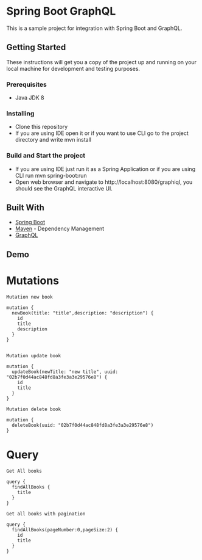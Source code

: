 # Spring Boot GraphQL

This is a sample project for integration with Spring Boot and GraphQL.

## Getting Started

These instructions will get you a copy of the project up and running on your local machine for development and testing purposes.

### Prerequisites

* Java JDK 8

### Installing

* Clone this repository
* If you are using IDE open it or if you want to use CLI go to the project directory and write mvn install

### Build and Start the project

* If you are using IDE just run it as a Spring Application or if you are using CLI run mvn spring-boot:run
* Open web browser and navigate to http://localhost:8080/graphiql, you should see the GraphQL interactive UI.

## Built With

* [Spring Boot](https://spring.io/projects/spring-boot)
* [Maven](https://maven.apache.org/) - Dependency Management
* [GraphQL](https://graphql.org/)

## Demo
		
# Mutations


	Mutation new book
	
	mutation {
	  newBook(title: "title",description: "description") {
		id
		title
		description
	  }
	}


	Mutation update book
	
	mutation {
	  updateBook(newTitle: "new title", uuid: "02b7f0d44ac848fd8a3fe3a3e29576e8") {
		id
		title
	  }
	}

	Mutation delete book

	mutation {
	  deleteBook(uuid: "02b7f0d44ac848fd8a3fe3a3e29576e8") 
	}
	
# Query

	Get All books

	query {
	  findAllBooks {
		title
	  }
	}

	Get all books with pagination

	query {
	  findAllBooks(pageNumber:0,pageSize:2) {
		id
		title
	  }
	}
